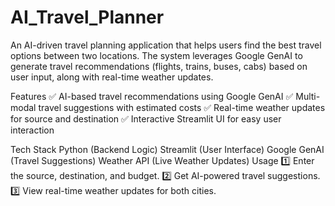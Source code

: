 # AI_Travel_Planner
An AI-driven travel planning application that helps users find the best travel options between two locations. The system leverages Google GenAI to generate travel recommendations (flights, trains, buses, cabs) based on user input, along with real-time weather updates.

Features
✅ AI-based travel recommendations using Google GenAI
✅ Multi-modal travel suggestions with estimated costs
✅ Real-time weather updates for source and destination
✅ Interactive Streamlit UI for easy user interaction

Tech Stack
Python (Backend Logic)
Streamlit (User Interface)
Google GenAI (Travel Suggestions)
Weather API (Live Weather Updates)
Usage
1️⃣ Enter the source, destination, and budget.
2️⃣ Get AI-powered travel suggestions.
3️⃣ View real-time weather updates for both cities.
